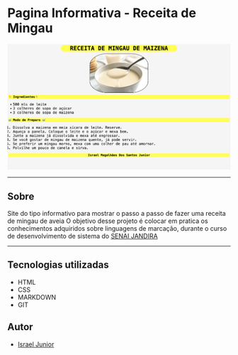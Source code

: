 # Pagina Informativa - Receita de Mingau

![](./imagens/mingau_tela.png)

---

## Sobre

Site do tipo informativo para mostrar o passo a passo de fazer uma receita de mingau de aveia O objetivo desse projeto é colocar em pratica os conhecimentos adquiridos sobre linguagens de marcação, durante o curso de desenvolvimento de sistema do [SENAI JANDIRA](https://sp.senai.br/unidade/jandira)

---

## Tecnologias utilizadas
- HTML
- CSS
- MARKDOWN
- GIT

## Autor

- [Israel Junior](https://www.linkedin.com/in/israel-junior-0a48742b0/)